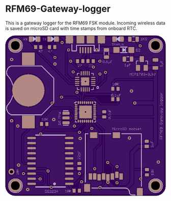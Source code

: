 # RFM69-Gateway-logger
This is a gateway logger for the RFM69 FSK module. Incoming wireless data is saved on microSD card with time stamps from onboard RTC.

<p align="center">
  <img src="https://github.com/AKstudios/RFM69-Gateway-logger/blob/master/render.png" alt="RFM69-Gateway-logger"/>
</p>
